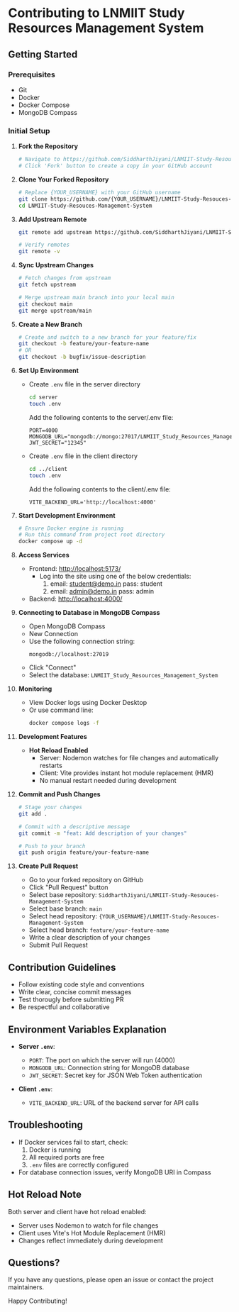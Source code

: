 # Contributing to LNMIIT Study Resources Management System

## Getting Started

### Prerequisites
- Git
- Docker
- Docker Compose
- MongoDB Compass

### Initial Setup

1. **Fork the Repository**
   ```bash
   # Navigate to https://github.com/SiddharthJiyani/LNMIIT-Study-Resouces-Management-System
   # Click 'Fork' button to create a copy in your GitHub account
   ```

2. **Clone Your Forked Repository**
   ```bash
   # Replace {YOUR_USERNAME} with your GitHub username
   git clone https://github.com/{YOUR_USERNAME}/LNMIIT-Study-Resouces-Management-System.git
   cd LNMIIT-Study-Resouces-Management-System
   ```

3. **Add Upstream Remote**
   ```bash
   git remote add upstream https://github.com/SiddharthJiyani/LNMIIT-Study-Resouces-Management-System.git
   
   # Verify remotes
   git remote -v
   ```

4. **Sync Upstream Changes**
   ```bash
   # Fetch changes from upstream
   git fetch upstream
   
   # Merge upstream main branch into your local main
   git checkout main
   git merge upstream/main
   ```

5. **Create a New Branch**
   ```bash
   # Create and switch to a new branch for your feature/fix
   git checkout -b feature/your-feature-name
   # OR
   git checkout -b bugfix/issue-description
   ```

6. **Set Up Environment**
   - Create `.env` file in the server directory
     ```bash
     cd server
     touch .env
     ```
     Add the following contents to the server/.env file:
     ```
     PORT=4000
     MONGODB_URL="mongodb://mongo:27017/LNMIIT_Study_Resources_Management_System"
     JWT_SECRET="12345"
     ```

   - Create `.env` file in the client directory
     ```bash
     cd ../client
     touch .env
     ```
     Add the following contents to the client/.env file:
     ```
     VITE_BACKEND_URL='http://localhost:4000'
     ```

7. **Start Development Environment**
   ```bash
   # Ensure Docker engine is running
   # Run this command from project root directory
   docker compose up -d
   ```

8. **Access Services**
   - Frontend: [http://localhost:5173/](http://localhost:5173/)
     - Log into the site using one of the below credentials:
         1. email: student@demo.in pass: student
         2. email: admin@demo.in pass: admin 
   - Backend: [http://localhost:4000/](http://localhost:4000/)

9. **Connecting to Database in MongoDB Compass**
   - Open MongoDB Compass
   - New Connection
   - Use the following connection string:
     ```
     mongodb://localhost:27019
     ```
   - Click "Connect"
   - Select the database: `LNMIIT_Study_Resources_Management_System`

10. **Monitoring**
    - View Docker logs using Docker Desktop
    - Or use command line:
      ```bash
      docker compose logs -f
      ```

11. **Development Features**
    - **Hot Reload Enabled**
      - Server: Nodemon watches for file changes and automatically restarts
      - Client: Vite provides instant hot module replacement (HMR)
      - No manual restart needed during development

12. **Commit and Push Changes**
    ```bash
    # Stage your changes
    git add .
    
    # Commit with a descriptive message
    git commit -m "feat: Add description of your changes"
    
    # Push to your branch
    git push origin feature/your-feature-name
    ```

13. **Create Pull Request**
    - Go to your forked repository on GitHub
    - Click "Pull Request" button
    - Select base repository: `SiddharthJiyani/LNMIIT-Study-Resouces-Management-System`
    - Select base branch: `main`
    - Select head repository: `{YOUR_USERNAME}/LNMIIT-Study-Resouces-Management-System`
    - Select head branch: `feature/your-feature-name`
    - Write a clear description of your changes
    - Submit Pull Request

## Contribution Guidelines
- Follow existing code style and conventions
- Write clear, concise commit messages
- Test thorougly before submitting PR
- Be respectful and collaborative

## Environment Variables Explanation
- **Server `.env`**:
  - `PORT`: The port on which the server will run (4000)
  - `MONGODB_URL`: Connection string for MongoDB database
  - `JWT_SECRET`: Secret key for JSON Web Token authentication

- **Client `.env`**:
  - `VITE_BACKEND_URL`: URL of the backend server for API calls

## Troubleshooting
- If Docker services fail to start, check:
  1. Docker is running
  2. All required ports are free
  3. `.env` files are correctly configured
- For database connection issues, verify MongoDB URI in Compass

## Hot Reload Note
Both server and client have hot reload enabled:
- Server uses Nodemon to watch for file changes
- Client uses Vite's Hot Module Replacement (HMR)
- Changes reflect immediately during development

## Questions?
If you have any questions, please open an issue or contact the project maintainers.

Happy Contributing!
